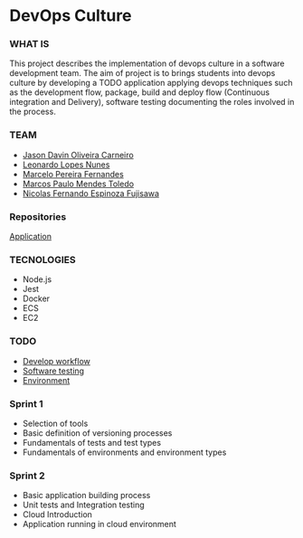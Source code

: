 # DevOps Culture

### WHAT IS
This project describes the implementation of devops culture in a software development team. The aim of project is to brings students into devops culture by developing a TODO application applying devops techniques such as the development flow, package, build and deploy flow (Continuous integration and Delivery), software testing documenting the roles involved in the process.

### TEAM
* [Jason Davin Oliveira Carneiro](https://www.linkedin.com/in/jason-carneiro/)
* [Leonardo Lopes Nunes](https://www.linkedin.com/in/leonardo-lopes/)
* [Marcelo Pereira Fernandes](https://www.linkedin.com/in/marcelo-pereira-fernandes/)
* [Marcos Paulo Mendes Toledo](https://www.linkedin.com/in/marcos-paulo-mendes-toledo-0255b5177/)
* [Nicolas Fernando Espinoza Fujisawa](https://www.linkedin.com/in/nicolas-fernando-56798517b/)

### Repositories
[Application](https://github.com/toledompm/devops-app)

### TECNOLOGIES
- Node.js
- Jest
- Docker
- ECS
- EC2

### TODO
- [Develop workflow](./config_management/readme.md)
- [Software testing](./tests/readme.md)
- [Environment](./environment/readme.md)

### Sprint 1
- Selection of tools
- Basic definition of versioning processes
- Fundamentals of tests and test types
- Fundamentals of environments and environment types

### Sprint 2
- Basic application building process
- Unit tests and Integration testing
- Cloud Introduction
- Application running in cloud environment
